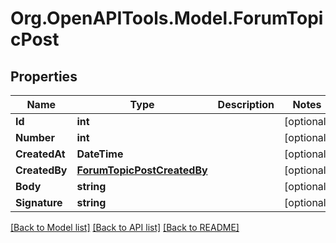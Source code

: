# Org.OpenAPITools.Model.ForumTopicPost

## Properties

Name | Type | Description | Notes
------------ | ------------- | ------------- | -------------
**Id** | **int** |  | [optional] 
**Number** | **int** |  | [optional] 
**CreatedAt** | **DateTime** |  | [optional] 
**CreatedBy** | [**ForumTopicPostCreatedBy**](ForumTopicPostCreatedBy.md) |  | [optional] 
**Body** | **string** |  | [optional] 
**Signature** | **string** |  | [optional] 

[[Back to Model list]](../README.md#documentation-for-models) [[Back to API list]](../README.md#documentation-for-api-endpoints) [[Back to README]](../README.md)


